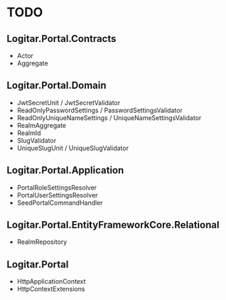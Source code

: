 # TODO

## Logitar.Portal.Contracts

- Actor
- Aggregate

## Logitar.Portal.Domain

- JwtSecretUnit / JwtSecretValidator
- ReadOnlyPasswordSettings / PasswordSettingsValidator
- ReadOnlyUniqueNameSettings / UniqueNameSettingsValidator
- RealmAggregate
- RealmId
- SlugValidator
- UniqueSlugUnit / UniqueSlugValidator

## Logitar.Portal.Application

- PortalRoleSettingsResolver
- PortalUserSettingsResolver
- SeedPortalCommandHandler

## Logitar.Portal.EntityFrameworkCore.Relational

- RealmRepository

## Logitar.Portal

- HttpApplicationContext
- HttpContextExtensions
